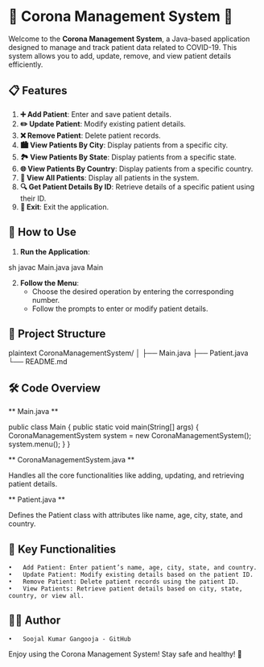 # 🎉 Corona Management System 🎉

Welcome to the **Corona Management System**, a Java-based application designed to manage and track patient data related to COVID-19. This system allows you to add, update, remove, and view patient details efficiently.

## 📋 Features

1. **➕ Add Patient**: Enter and save patient details.
2. **✏️ Update Patient**: Modify existing patient details.
3. **❌ Remove Patient**: Delete patient records.
4. **🏙️ View Patients By City**: Display patients from a specific city.
5. **🏞️ View Patients By State**: Display patients from a specific state.
6. **🌐 View Patients By Country**: Display patients from a specific country.
7. **📑 View All Patients**: Display all patients in the system.
8. **🔍 Get Patient Details By ID**: Retrieve details of a specific patient using their ID.
9. **🚪 Exit**: Exit the application.

## 🚀 How to Use

1. **Run the Application**:
    
sh
    javac Main.java
    java Main

2. **Follow the Menu**:
    - Choose the desired operation by entering the corresponding number.
    - Follow the prompts to enter or modify patient details.

## 📂 Project Structure

plaintext
CoronaManagementSystem/
│
├── Main.java
├── Patient.java
└── README.md

## 🛠️ Code Overview

** Main.java **

public class Main {
    public static void main(String[] args) {
        CoronaManagementSystem system = new CoronaManagementSystem();
        system.menu();
    }
}

** CoronaManagementSystem.java **

Handles all the core functionalities like adding, updating, and retrieving patient details.

** Patient.java **

Defines the Patient class with attributes like name, age, city, state, and country.

## 🌟 Key Functionalities

	•	Add Patient: Enter patient’s name, age, city, state, and country.
	•	Update Patient: Modify existing details based on the patient ID.
	•	Remove Patient: Delete patient records using the patient ID.
	•	View Patients: Retrieve patient details based on city, state, country, or view all.

## 👨‍💻 Author

	•	Soojal Kumar Gangooja - GitHub

Enjoy using the Corona Management System! Stay safe and healthy! 💪











